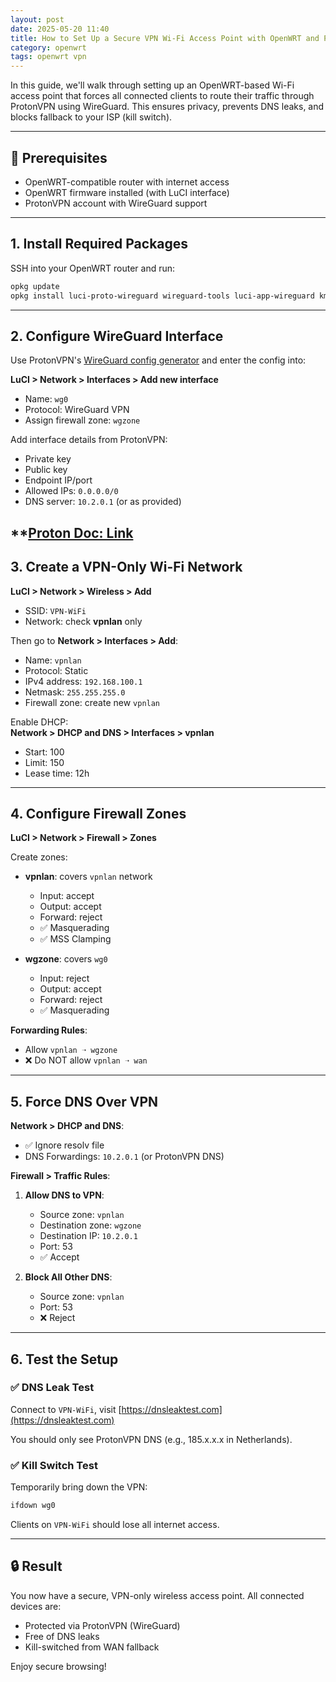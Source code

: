 ```yaml
---
layout: post
date: 2025-05-20 11:40
title: How to Set Up a Secure VPN Wi-Fi Access Point with OpenWRT and ProtonVPN (WireGuard)
category: openwrt
tags: openwrt vpn
---
```


In this guide, we'll walk through setting up an OpenWRT-based Wi-Fi access point that forces all connected clients to route their traffic through ProtonVPN using WireGuard. This ensures privacy, prevents DNS leaks, and blocks fallback to your ISP (kill switch).

---

## 🔧 Prerequisites

- OpenWRT-compatible router with internet access
- OpenWRT firmware installed (with LuCI interface)
- ProtonVPN account with WireGuard support

---

## 1. Install Required Packages

SSH into your OpenWRT router and run:

```sh
opkg update
opkg install luci-proto-wireguard wireguard-tools luci-app-wireguard kmod-wireguard
```

---

## 2. Configure WireGuard Interface

Use ProtonVPN's [WireGuard config generator](https://account.protonvpn.com/downloads) and enter the config into:

**LuCI > Network > Interfaces > Add new interface**

- Name: `wg0`
- Protocol: WireGuard VPN
- Assign firewall zone: `wgzone`

Add interface details from ProtonVPN:
- Private key
- Public key
- Endpoint IP/port
- Allowed IPs: `0.0.0.0/0`
- DNS server: `10.2.0.1` (or as provided)

**[Proton Doc: Link](https://protonvpn.com/support/openwrt-wireguard?srsltid=AfmBOop2S2GCaYziukzSN5rCfQFHAA3V75wPFxdwOaJwZdAY7Lqb0_QX)
---

## 3. Create a VPN-Only Wi-Fi Network

**LuCI > Network > Wireless > Add**

- SSID: `VPN-WiFi`
- Network: check **vpnlan** only

Then go to **Network > Interfaces > Add**:

- Name: `vpnlan`
- Protocol: Static
- IPv4 address: `192.168.100.1`
- Netmask: `255.255.255.0`
- Firewall zone: create new `vpnlan`

Enable DHCP:  
**Network > DHCP and DNS > Interfaces > vpnlan**

- Start: 100
- Limit: 150
- Lease time: 12h

---

## 4. Configure Firewall Zones

**LuCI > Network > Firewall > Zones**

Create zones:

- **vpnlan**: covers `vpnlan` network
  - Input: accept
  - Output: accept
  - Forward: reject
  - ✅ Masquerading
  - ✅ MSS Clamping

- **wgzone**: covers `wg0`
  - Input: reject
  - Output: accept
  - Forward: reject
  - ✅ Masquerading

**Forwarding Rules**:

- Allow `vpnlan ➝ wgzone`
- ❌ Do NOT allow `vpnlan ➝ wan`

---

## 5. Force DNS Over VPN

**Network > DHCP and DNS**:

- ✅ Ignore resolv file
- DNS Forwardings: `10.2.0.1` (or ProtonVPN DNS)

**Firewall > Traffic Rules**:

1. **Allow DNS to VPN**:

    - Source zone: `vpnlan`
    - Destination zone: `wgzone`
    - Destination IP: `10.2.0.1`
    - Port: 53
    - ✅ Accept

2. **Block All Other DNS**:

    - Source zone: `vpnlan`
    - Port: 53
    - ❌ Reject

---

## 6. Test the Setup

### ✅ DNS Leak Test

Connect to `VPN-WiFi`, visit [https://dnsleaktest.com](https://dnsleaktest.com)

You should only see ProtonVPN DNS (e.g., 185.x.x.x in Netherlands).

### ✅ Kill Switch Test

Temporarily bring down the VPN:

```sh
ifdown wg0
```

Clients on `VPN-WiFi` should lose all internet access.

---

## 🔒 Result

You now have a secure, VPN-only wireless access point. All connected devices are:

- Protected via ProtonVPN (WireGuard)
- Free of DNS leaks
- Kill-switched from WAN fallback

Enjoy secure browsing!